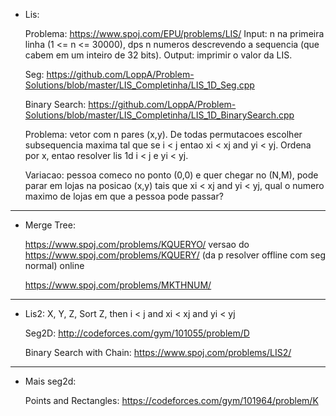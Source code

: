 - Lis:

    Problema: https://www.spoj.com/EPU/problems/LIS/  Input: n na primeira linha (1 <= n <= 30000), dps n numeros descrevendo a sequencia (que cabem em um inteiro de 32 bits). Output: imprimir o valor da LIS.

    Seg: https://github.com/LoppA/Problem-Solutions/blob/master/LIS_Completinha/LIS_1D_Seg.cpp

    Binary Search: https://github.com/LoppA/Problem-Solutions/blob/master/LIS_Completinha/LIS_1D_BinarySearch.cpp
    
    Problema: vetor com n pares (x,y). De todas permutacoes escolher subsequencia maxima tal que se i < j entao xi < xj and yi < yj. Ordena por x, entao resolver lis 1d i < j e yi < yj. 
    
    Variacao: pessoa comeco no ponto (0,0) e quer chegar no (N,M), pode parar em lojas na posicao (x,y) tais que xi < xj and yi < yj, qual o numero maximo de lojas em que a pessoa pode passar?

--------------------

- Merge Tree:

    https://www.spoj.com/problems/KQUERYO/       versao do https://www.spoj.com/problems/KQUERY/ (da p resolver offline com seg normal) online
    
    https://www.spoj.com/problems/MKTHNUM/

--------------------

- Lis2:
    X, Y, Z, Sort Z, then i < j and xi < xj and yi < yj
    
    Seg2D: http://codeforces.com/gym/101055/problem/D
    
    Binary Search with Chain: https://www.spoj.com/problems/LIS2/

--------------------

- Mais seg2d: 

    Points and Rectangles: https://codeforces.com/gym/101964/problem/K
